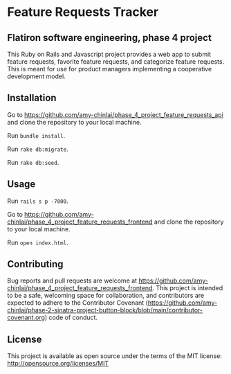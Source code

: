 # Feature Requests Tracker

## Flatiron software engineering, phase 4 project

This Ruby on Rails and Javascript project provides a web app to submit feature requests, favorite feature requests, and categorize feature requests. This is meant for use for product managers implementing a cooperative development model.


## Installation

Go to https://github.com/amy-chinlai/phase_4_project_feature_requests_api and clone the repository to your local machine.

Run `bundle install`.

Run `rake db:migrate`.

Run `rake db:seed`.


## Usage

Run `rails s p -7000`.

Go to https://github.com/amy-chinlai/phase_4_project_feature_requests_frontend and clone the repository to your local machine.

Run `open index.html`.

## Contributing

Bug reports and pull requests are welcome at https://github.com/amy-chinlai/phase_4_project_feature_requests_frontend. This project is intended to be a safe, welcoming space for collaboration, and contributors are expected to adhere to the Contributor Covenant (https://github.com/amy-chinlai/phase-2-sinatra-project-button-block/blob/main/contributor-covenant.org) code of conduct.


## License

This project is available as open source under the terms of the MIT license: http://opensource.org/licenses/MIT